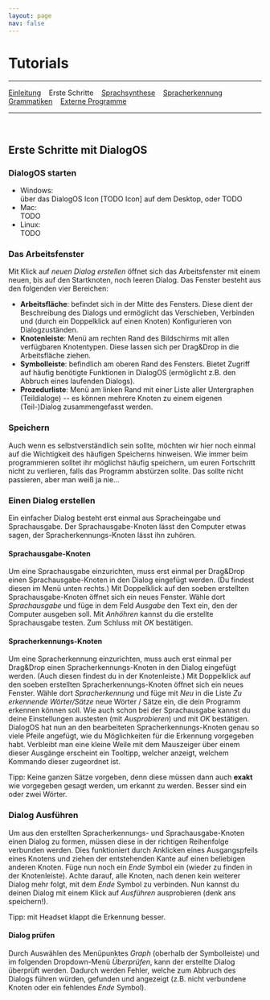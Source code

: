 ```yaml
---
layout: page
nav: false
---
```

# Tutorials
---
[Einleitung](/tutorials.html) &nbsp;&nbsp; Erste Schritte &nbsp;&nbsp; [Sprachsynthese](sprachsynthese.html) &nbsp;&nbsp; [Spracherkennung](spracherkennung.html) &nbsp;&nbsp; [Grammatiken](grammatiken.html) &nbsp;&nbsp; [Externe Programme](extprogramme.html)

---
&nbsp;
## Erste Schritte mit DialogOS

###  DialogOS starten
- Windows:  
über das DialogOS Icon [TODO Icon] auf dem Desktop, oder TODO
- Mac:  
TODO
- Linux:  
TODO

### Das Arbeitsfenster
Mit Klick auf *neuen Dialog erstellen* öffnet sich das Arbeitsfenster mit einem neuen, bis auf den Startknoten, noch leeren Dialog. Das Fenster besteht aus den folgenden vier Bereichen:
- **Arbeitsfläche**: befindet sich in der Mitte des Fensters. Diese dient der Beschreibung des Dialogs und ermöglicht das Verschieben, Verbinden und (durch ein Doppelklick auf einen Knoten) Konfigurieren von Dialogzuständen. 
- **Knotenleiste**: Menü am rechten Rand des Bildschirms mit allen verfügbaren Knotentypen. Diese lassen sich per Drag&Drop in die Arbeitsfläche ziehen.
- **Symbolleiste**: befindlich am oberen Rand des Fensters. Bietet Zugriff auf häufig benötigte Funktionen in DialogOS (ermöglicht z.B. den Abbruch eines laufenden Dialogs).
- **Prozedurliste**: Menü am linken Rand mit einer Liste aller Untergraphen (Teildialoge) -- es können mehrere Knoten zu einem eigenen (Teil-)Dialog zusammengefasst werden. 

### Speichern
Auch wenn es selbstverständlich sein sollte, möchten wir hier noch einmal auf die Wichtigkeit des häufigen Speicherns hinweisen. Wie immer beim programmieren solltet ihr möglichst häufig speichern, um euren Fortschritt nicht zu verlieren, falls das Programm abstürzen sollte. Das sollte nicht passieren, aber man weiß ja nie...

### Einen Dialog erstellen
Ein einfacher Dialog besteht erst einmal aus Spracheingabe und Sprachausgabe. Der Sprachausgabe-Knoten lässt den Computer etwas sagen, der Spracherkennungs-Knoten lässt ihn zuhören.

#### Sprachausgabe-Knoten
Um eine Sprachausgabe einzurichten, muss erst einmal per Drag&Drop einen Sprachausgabe-Knoten in den Dialog eingefügt werden. (Du findest diesen im Menü unten rechts.) Mit Doppelklick auf den soeben erstellten Sprachausgabe-Knoten öffnet sich ein neues Fenster. Wähle dort *Sprachausgabe* und füge in dem Feld *Ausgabe* den Text ein, den der Computer ausgeben soll. Mit *Anhöhren* kannst du die erstellte Sprachausgabe testen. Zum Schluss mit *OK* bestätigen.

#### Spracherkennungs-Knoten
Um eine Spracherkennung einzurichten, muss auch erst einmal per Drag&Drop einen Spracherkennungs-Knoten in den Dialog eingefügt werden. (Auch diesen findest du in der Knotenleiste.) Mit Doppelklick auf den soeben erstellten Spracherkennungs-Knoten öffnet sich ein neues Fenster. Wähle dort *Spracherkennung* und füge mit *Neu* in die Liste *Zu erkennende Wörter/Sätze* neue Wörter / Sätze ein, die dein Programm erkennen können soll.  Wie auch schon bei der Sprachausgabe kannst du deine Einstellungen austesten (mit *Ausprobieren*) und mit *OK* bestätigen. DialogOS hat nun an den bearbeiteten Spracherkennungs-Knoten genau so viele Pfeile angefügt, wie du Möglichkeiten für die Erkennung vorgegeben habt. Verbleibt man eine kleine Weile mit dem Mauszeiger über einem dieser Ausgänge erscheint ein Tooltipp, welcher anzeigt, welchem Kommando dieser zugeordnet ist. 

Tipp: Keine ganzen Sätze vorgeben, denn diese müssen dann auch **exakt** wie vorgegeben gesagt werden, um erkannt zu werden. Besser sind ein oder zwei Wörter.

### Dialog Ausführen
Um aus den erstellten Spracherkennungs- und Sprachausgabe-Knoten einen Dialog zu formen, müssen diese in der richtigen Reihenfolge verbunden werden. Dies funktioniert durch Anklicken eines Ausgangspfeils eines Knotens und ziehen der entstehenden Kante auf einen beliebigen anderen Knoten. Füge nun noch ein *Ende* Symbol ein (wieder zu finden in der Knotenleiste). Achte darauf, alle Knoten, nach denen kein weiterer Dialog mehr folgt, mit dem *Ende* Symbol zu verbinden. Nun kannst du deinen Dialog mit einem Klick auf *Ausführen* ausprobieren (denk ans speichern!). 

Tipp: mit Headset klappt die Erkennung besser.

#### Dialog prüfen
Durch Auswählen des Menüpunktes *Graph* (oberhalb der Symbolleiste) und im folgenden Dropdown-Menü *Überprüfen*, kann der erstellte Dialog überprüft werden. Dadurch werden Fehler, welche zum Abbruch des Dialogs führen würden, gefunden und angezeigt (z.B. nicht verbundene Knoten oder ein fehlendes *Ende* Symbol).





